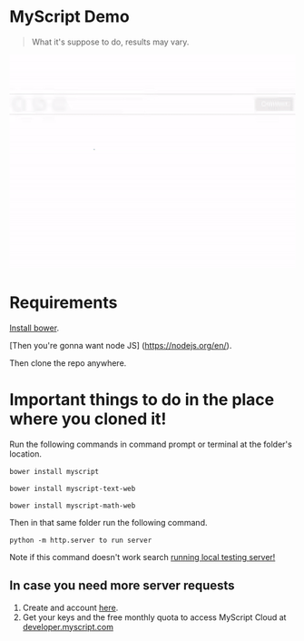 # MyScript Demo
> What it's suppose to do, results may vary.

<p align="center">
  <img src="preview.gif">
</p>

# Requirements
[Install bower](https://bower.io/#install-bower).

[Then you're gonna want node JS] (https://nodejs.org/en/).

Then clone the repo anywhere.

# Important things to do in the place where you cloned it!
Run the following commands in command prompt or terminal at the folder's location.
```shell
bower install myscript
```
```shell
bower install myscript-text-web
```
```shell
bower install myscript-math-web
```

Then in that same folder run the following command.
```shell
python -m http.server to run server
```
Note if this command doesn't work search [running local testing server!](https://developer.mozilla.org/en-US/docs/Learn/Common_questions/set_up_a_local_testing_server)

## In case you need more server requests
1. Create and account [here](https://dev.myscript.com/).
2. Get your keys and the free monthly quota to access MyScript Cloud at [developer.myscript.com](https://developer.myscript.com)

